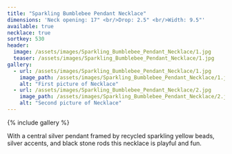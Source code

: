 ```yaml
---
title: "Sparkling Bumblebee Pendant Necklace"
dimensions: 'Neck opening: 17" <br/>Drop: 2.5" <br/>Width: 9.5"'
available: true
necklace: true
sortkey: 530
header:
  image: /assets/images/Sparkling_Bumblebee_Pendant_Necklace/1.jpg
  teaser: /assets/images/Sparkling_Bumblebee_Pendant_Necklace/1.jpg
gallery:
  - url: /assets/images/Sparkling_Bumblebee_Pendant_Necklace/1.jpg
    image_path: /assets/images/Sparkling_Bumblebee_Pendant_Necklace/1.jpg
    alt: "First picture of Necklace"
  - url: /assets/images/Sparkling_Bumblebee_Pendant_Necklace/2.jpg
    image_path: /assets/images/Sparkling_Bumblebee_Pendant_Necklace/2.jpg
    alt: "Second picture of Necklace"
---
```



{% include gallery %}


With a central silver pendant framed by recycled sparkling yellow beads, silver accents, and black stone rods this necklace is playful and fun.